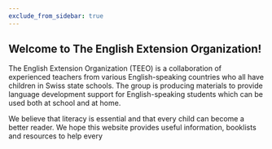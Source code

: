 ```yaml
---
exclude_from_sidebar: true
---
```


## Welcome to The English Extension Organization! 

The English Extension Organization (TEEO) is a collaboration of experienced teachers from various English-speaking countries who all have children in Swiss state schools. The group is producing materials to provide language development support for English-speaking students which can be used both at school and at home.  

We believe that literacy is essential and that every child can become a better reader.  We hope this website provides useful information, booklists and resources to help every 

<!--stackedit_data:
eyJoaXN0b3J5IjpbMjEzMjgwMjc5OSwtMjkzODA1NjAwLDE0Nz
U0Njk1MDgsLTE3Njc2NDc4MjgsLTExNzA3MDM1NjZdfQ==
-->